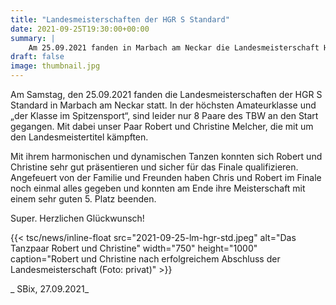```yaml
---
title: "Landesmeisterschaften der HGR S Standard"
date: 2021-09-25T19:30:00+00:00
summary: |
    Am 25.09.2021 fanden in Marbach am Neckar die Landesmeisterschaft HGr Standard statt. Das Paar Robert und Christine hat sich sehr gut geschlagen.
draft: false
image: thumbnail.jpg
---
```


Am Samstag, den 25.09.2021 fanden die Landesmeisterschaften der HGR S Standard in Marbach am Neckar statt. In der höchsten Amateurklasse und „der Klasse im Spitzensport“, sind leider nur 8 Paare des TBW an den Start gegangen. Mit dabei unser Paar Robert und Christine Melcher, die mit um den Landesmeistertitel kämpften.

Mit ihrem harmonischen und dynamischen Tanzen konnten sich Robert und Christine sehr gut präsentieren und sicher für das Finale qualifizieren. Angefeuert von der Familie und Freunden haben Chris und Robert im Finale noch einmal alles gegeben und konnten am Ende ihre Meisterschaft mit einem sehr guten 5. Platz beenden.

Super. Herzlichen Glückwunsch!

{{< tsc/news/inline-float src="2021-09-25-lm-hgr-std.jpeg" alt="Das Tanzpaar Robert und Christine" width="750" height="1000" caption="Robert und Christine nach erfolgreichem Abschluss der Landesmeisterschaft (Foto: privat)" >}}

_ SBix, 27.09.2021_


